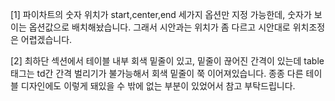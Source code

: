 [1] 파이차트의 숫자 위치가  start,center,end 세가지 옵션만 지정 가능한데, 숫자가 보이는 옵션값으로 배치해놨습니다. 그래서 시안과는 위치가 좀 다르고 시안대로 위치조정은 어렵겠습니다.

[2] 최하단 섹션에서 테이블 내부 회색 밑줄이 있고, 밑줄이 끊어진 간격이 있는데 table 태그는 td간 간격 벌리기가 불가능해서 회색 밑줄이 쭉 이어져있습니다. 종종 다른 테이블 디자인에도 이렇게 돼있을 수 밖에 없는 부분이 있었어서 참고 부탁드립니다.